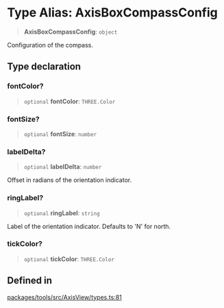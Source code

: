 # Type Alias: AxisBoxCompassConfig

> **AxisBoxCompassConfig**: `object`

Configuration of the compass.

## Type declaration

### fontColor?

> `optional` **fontColor**: `THREE.Color`

### fontSize?

> `optional` **fontSize**: `number`

### labelDelta?

> `optional` **labelDelta**: `number`

Offset in radians of the orientation indicator.

### ringLabel?

> `optional` **ringLabel**: `string`

Label of the orientation indicator. Defaults
to 'N' for north.

### tickColor?

> `optional` **tickColor**: `THREE.Color`

## Defined in

[packages/tools/src/AxisView/types.ts:81](https://github.com/cognitedata/reveal/blob/3aaed3491dba3f4ba9ecd87f495d35383cc73a1d/viewer/packages/tools/src/AxisView/types.ts#L81)
